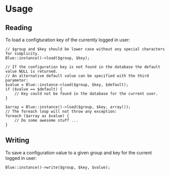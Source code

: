 # Usage

## Reading

To load a configturation key of the currently logged in user:

	// $group and $key should be lower case without any special characters for simplicity.
	Blue::instance()->load($group, $key);
	
	// If the configuration key is not found in the database the default value NULL is returned.
	// An alternative default value can be specified with the third parameter:
	$value = Blue::instance->load($group, $key, $default);
	if ($value == $default) {
		// Key could not be found in the database for the current user.
	}
	
	$array = Blue::instance()->load($group, $key, array());
	// The foreach loop will not throw any exception:
	foreach ($array as $value) {
		// Do some awesome stuff ...
	}

## Writing

To save a configuration value to a given group and key for the current logged in user:

	Blue::instance()->write($group, $key, $value);
